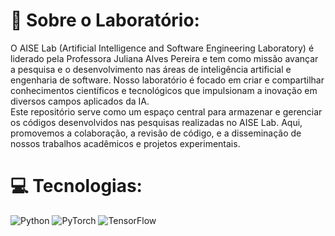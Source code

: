 # 💫 Sobre o Laboratório:
O AISE Lab (Artificial Intelligence and Software Engineering Laboratory) é liderado pela Professora Juliana Alves Pereira e tem como missão avançar a pesquisa e o desenvolvimento nas áreas de inteligência artificial e engenharia de software. Nosso laboratório é focado em criar e compartilhar conhecimentos científicos e tecnológicos que impulsionam a inovação em diversos campos aplicados da IA.<br>Este repositório serve como um espaço central para armazenar e gerenciar os códigos desenvolvidos nas pesquisas realizadas no AISE Lab. Aqui, promovemos a colaboração, a revisão de código, e a disseminação de nossos trabalhos acadêmicos e projetos experimentais.


# 💻 Tecnologias:
![Python](https://img.shields.io/badge/python-3670A0?style=for-the-badge&logo=python&logoColor=ffdd54) ![PyTorch](https://img.shields.io/badge/PyTorch-%23EE4C2C.svg?style=for-the-badge&logo=PyTorch&logoColor=white) ![TensorFlow](https://img.shields.io/badge/TensorFlow-%23FF6F00.svg?style=for-the-badge&logo=TensorFlow&logoColor=white)
